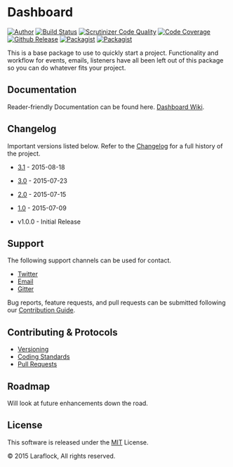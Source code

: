 # Dashboard
[![Author](https://img.shields.io/badge/author-%40ianmolson-blue.svg)](https://twitter.com/ianmolson)
[![Build Status](https://scrutinizer-ci.com/g/odotmedia/dashboard/badges/build.png?b=1.0)](https://scrutinizer-ci.com/g/odotmedia/dashboard/build-status/1.0)
[![Scrutinizer Code Quality](https://scrutinizer-ci.com/g/odotmedia/dashboard/badges/quality-score.png?b=1.0)](https://scrutinizer-ci.com/g/odotmedia/dashboard/?branch=1.0)
[![Code Coverage](https://scrutinizer-ci.com/g/odotmedia/dashboard/badges/coverage.png?b=1.0)](https://scrutinizer-ci.com/g/odotmedia/dashboard/?branch=1.0)
[![Github Release](https://img.shields.io/github/release/odotmedia/dashboard.svg)](https://github.com/odotmedia/dashboard)
[![Packagist](https://img.shields.io/packagist/l/odotmedia/dashboard.svg)](https://packagist.org/packages/odotmedia/dashboard)
[![Packagist](https://img.shields.io/packagist/dt/laraflock/dashboard.svg)](https://packagist.org/packages/laraflock/dashboard)

This is a base package to use to quickly start a project. Functionality and workflow for events, emails, listeners have all been left out of this package so you can do whatever fits your project.

## Documentation

Reader-friendly Documentation can be found here. [Dashboard Wiki](https://github.com/laraflock/dashboard/wiki).

## Changelog

Important versions listed below. Refer to the [Changelog](CHANGELOG.md) for a full history of the project.

- [3.1](CHANGELOG.md) - 2015-08-18
- [3.0](CHANGELOG.md) - 2015-07-23
- [2.0](CHANGELOG.md) - 2015-07-15
- [1.0](CHANGELOG.md) - 2015-07-09

- v1.0.0 - Initial Release

## Support

The following support channels can be used for contact.

- [Twitter](https://twitter.com/laraflock)
- [Email](mailto:info@laraflock.com)
- [Gitter](https://gitter.im/laraflock/dashboard)

Bug reports, feature requests, and pull requests can be submitted following our [Contribution Guide](CONTRIBUTING.md).

## Contributing & Protocols

- [Versioning](CONTRIBUTING.md#versioning)
- [Coding Standards](CONTRIBUTING.md#coding-standards)
- [Pull Requests](CONTRIBUTING.md#pull-requests)

## Roadmap

Will look at future enhancements down the road.

## License

This software is released under the [MIT](LICENSE.md) License.

&copy; 2015 Laraflock, All rights reserved.